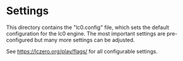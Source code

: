 Settings
=========

This directory contains the "lc0.config" file, which sets the default configuration for the lc0 engine. The most important settings are pre-configured but many more settings can be adjusted.

See https://lczero.org/play/flags/ for all configurable settings.
